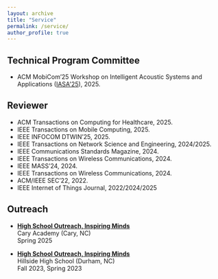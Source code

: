 ```yaml
---
layout: archive
title: "Service"
permalink: /service/
author_profile: true
---
```


## Technical Program Committee
* ACM MobiCom’25 Workshop on Intelligent Acoustic Systems and Applications ([IASA'25](https://intelligent-acoustics.org/2025/)), 2025. <br>

## Reviewer
* ACM Transactions on Computing for Healthcare, 2025.
* IEEE Transactions on Mobile Computing, 2025.
* IEEE INFOCOM DTWIN’25, 2025.
* IEEE Transactions on Network Science and Engineering, 2024/2025.
* IEEE Communications Standards Magazine, 2024.
* IEEE Transactions on Wireless Communications, 2024.
* IEEE MASS’24, 2024.
* IEEE Transactions on Wireless Communications, 2024.
* ACM/IEEE SEC’22, 2022.
* IEEE Internet of Things Journal, 2022/2024/2025



## Outreach
* [**High School Outreach, Inspiring Minds**](https://athena.duke.edu/education-outreach) <br>
  Cary Academy (Cary, NC) <br>
  Spring 2025

* [**High School Outreach, Inspiring Minds**](https://athena.duke.edu/education-outreach) <br>
  Hillside High School (Durham, NC) <br>
  Fall 2023, Spring 2023
